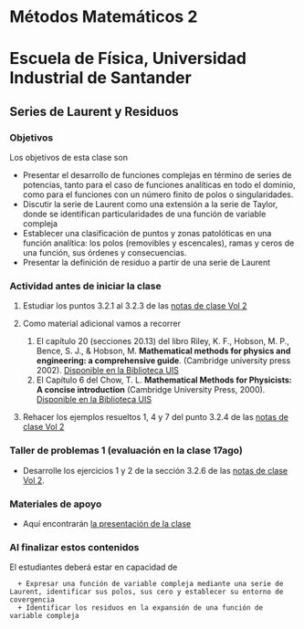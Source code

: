 # Métodos Matemáticos 2
# Escuela de Física, Universidad Industrial de Santander
## Series de Laurent y Residuos

### Objetivos
Los objetivos de esta clase son
  + Presentar el desarrollo de funciones complejas en término de series de potencias, tanto para el caso de funciones analíticas en todo el dominio, como para el funciones con un número finito de polos o singularidades.
  + Discutir la serie de Laurent como una extensión a la serie de Taylor, donde se identifican particularidades de una función de variable compleja
  + Establecer una clasificación de puntos y zonas patolóticas en una función analítica: los polos (removibles y escencales), ramas y ceros de una función, sus órdenes y consecuencias.
  + Presentar la definición de residuo a partir de una serie de Laurent

### Actividad antes de iniciar la clase
  1. Estudiar los puntos 3.2.1 al 3.2.3 de las [notas de clase Vol 2](https://github.com/nunezluis/MisCursos/blob/main/MisMateriales/LibrosCapitulos/VolumenDOS.pdf)
  2. Como material adicional vamos a recorrer
        1. El capítulo 20 (secciones 20.13) del libro Riley, K. F., Hobson, M. P., Bence, S. J., & Hobson, M.  **Mathematical methods for physics and engineering: a comprehensive guide**. (Cambridge university press 2002). [Disponible en la Biblioteca UIS](http://tangara.uis.edu.co)
        2. El Capítulo 6 del Chow, T. L. **Mathematical Methods for Physicists: A concise introduction** (Cambridge University Press, 2000). [Disponible en la Biblioteca UIS](http://tangara.uis.edu.co)

  3. Rehacer los ejemplos resueltos 1, 4 y 7 del punto 3.2.4 de las [notas de clase Vol 2](https://github.com/nunezluis/MisCursos/blob/main/MisMateriales/LibrosCapitulos/VolumenDOS.pdf)

### Taller de problemas 1 (evaluación en la clase 17ago)
  + Desarrolle los ejercicios 1 y 2 de la sección 3.2.6 de las [notas de clase Vol 2](https://github.com/nunezluis/MisCursos/blob/main/MisMateriales/LibrosCapitulos/VolumenDOS.pdf).

### Materiales de apoyo
  + Aquí encontrarán [la presentación de la clase](https://github.com/nunezluis/MisCursos/blob/main/MisMateriales/Presentaciones/M2_1_4SeriesLaurent.pdf)

### Al finalizar estos contenidos
  El estudiantes deberá estar en capacidad de

      + Expresar una función de variable compleja mediante una serie de Laurent, identificar sus polos, sus cero y establecer su entorno de covergencia
      + Identificar los residuos en la expansión de una función de variable compleja
